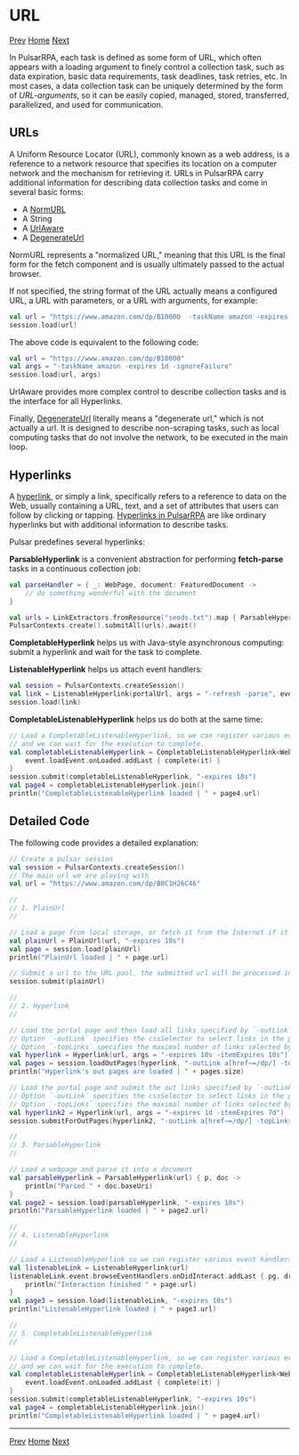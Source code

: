 URL
=
[Prev](4data-extraction.md) [Home](1home.md) [Next](6Java-style-async.md)

In PulsarRPA, each task is defined as some form of URL, which often appears with a loading argument to finely control a collection task, such as data expiration, basic data requirements, task deadlines, task retries, etc. In most cases, a data collection task can be uniquely determined by the form of *URL-arguments*, so it can be easily copied, managed, stored, transferred, parallelized, and used for communication.

## URLs

A Uniform Resource Locator (URL), commonly known as a web address, is a reference to a network resource that specifies its location on a computer network and the mechanism for retrieving it. URLs in PulsarRPA carry additional information for describing data collection tasks and come in several basic forms:

- A [NormURL](/pulsar-skeleton/src/main/kotlin/ai/platon/pulsar/common/urls/NormURL.kt)
- A String
- A [UrlAware](/pulsar-common/src/main/kotlin/ai/platon/pulsar/common/urls/Hyperlinks.kt)
- A [DegenerateUrl](/pulsar-common/src/main/kotlin/ai/platon/pulsar/common/urls/Urls.kt)

NormURL represents a "normalized URL," meaning that this URL is the final form for the fetch component and is usually ultimately passed to the actual browser.

If not specified, the string format of the URL actually means a configured URL, a URL with parameters, or a URL with arguments, for example:

```kotlin
val url = "https://www.amazon.com/dp/B10000  -taskName amazon -expires 1d -ignoreFailure"
session.load(url)
```

The above code is equivalent to the following code:

```kotlin
val url = "https://www.amazon.com/dp/B10000"
val args = "-taskName amazon -expires 1d -ignoreFailure"
session.load(url, args)
```

UrlAware provides more complex control to describe collection tasks and is the interface for all Hyperlinks.

Finally, [DegenerateUrl](/pulsar-common/src/main/kotlin/ai/platon/pulsar/common/urls/Urls.kt) literally means a "degenerate url," which is not actually a url. It is designed to describe non-scraping tasks, such as local computing tasks that do not involve the network, to be executed in the main loop.

## Hyperlinks

A [hyperlink](https://en.wikipedia.org/wiki/Hyperlink), or simply a link, specifically refers to a reference to data on the Web, usually containing a URL, text, and a set of attributes that users can follow by clicking or tapping. [Hyperlinks in PulsarRPA](/pulsar-common/src/main/kotlin/ai/platon/pulsar/common/urls/Hyperlinks.kt) are like ordinary hyperlinks but with additional information to describe tasks.

Pulsar predefines several hyperlinks:

**ParsableHyperlink** is a convenient abstraction for performing **fetch-parse** tasks in a continuous collection job:

```kotlin
val parseHandler = { _: WebPage, document: FeaturedDocument ->
    // do something wonderful with the document
}

val urls = LinkExtractors.fromResource("seeds.txt").map { ParsableHyperlink(it, parseHandler) }
PulsarContexts.create().submitAll(urls).await()
```

**CompletableHyperlink** helps us with Java-style asynchronous computing: submit a hyperlink and wait for the task to complete.

**ListenableHyperlink** helps us attach event handlers:

```kotlin
val session = PulsarContexts.createSession()
val link = ListenableHyperlink(portalUrl, args = "-refresh -parse", event = PrintFlowEvent())
session.load(link)
```

**CompletableListenableHyperlink** helps us do both at the same time:

```kotlin
// Load a CompletableListenableHyperlink, so we can register various event handlers,
// and we can wait for the execution to complete.
val completableListenableHyperlink = CompletableListenableHyperlink<WebPage>(url).apply {
    event.loadEvent.onLoaded.addLast { complete(it) }
}
session.submit(completableListenableHyperlink, "-expires 10s")
val page4 = completableListenableHyperlink.join()
println("CompletableListenableHyperlink loaded | " + page4.url)
```

## Detailed Code

The following code provides a detailed explanation:

```kotlin
// Create a pulsar session
val session = PulsarContexts.createSession()
// The main url we are playing with
val url = "https://www.amazon.com/dp/B0C1H26C46"

//
// 1. PlainUrl
//

// Load a page from local storage, or fetch it from the Internet if it does not exist or has expired
val plainUrl = PlainUrl(url, "-expires 10s")
val page = session.load(plainUrl)
println("PlainUrl loaded | " + page.url)

// Submit a url to the URL pool, the submitted url will be processed in a crawl loop
session.submit(plainUrl)

//
// 2. Hyperlink
//

// Load the portal page and then load all links specified by `-outLink`.
// Option `-outLink` specifies the cssSelector to select links in the portal page to load.
// Option `-topLinks` specifies the maximal number of links selected by `-outLink`.
val hyperlink = Hyperlink(url, args = "-expires 10s -itemExpires 10s")
val pages = session.loadOutPages(hyperlink, "-outLink a[href~=/dp/] -topLinks 5")
println("Hyperlink's out pages are loaded | " + pages.size)

// Load the portal page and submit the out links specified by `-outLink` to the URL pool.
// Option `-outLink` specifies the cssSelector to select links in the portal page to submit.
// Option `-topLinks` specifies the maximal number of links selected by `-outLink`.
val hyperlink2 = Hyperlink(url, args = "-expires 1d -itemExpires 7d")
session.submitForOutPages(hyperlink2, "-outLink a[href~=/dp/] -topLinks 5")

//
// 3. ParsableHyperlink
//

// Load a webpage and parse it into a document
val parsableHyperlink = ParsableHyperlink(url) { p, doc ->
    println("Parsed " + doc.baseUri)
}
val page2 = session.load(parsableHyperlink, "-expires 10s")
println("ParsableHyperlink loaded | " + page2.url)

//
// 4. ListenableHyperlink
//

// Load a ListenableHyperlink so we can register various event handlers
val listenableLink = ListenableHyperlink(url)
listenableLink.event.browseEventHandlers.onDidInteract.addLast { pg, driver ->
    println("Interaction finished " + page.url)
}
val page3 = session.load(listenableLink, "-expires 10s")
println("ListenableHyperlink loaded | " + page3.url)

//
// 5. CompletableListenableHyperlink
//

// Load a CompletableListenableHyperlink, so we can register various event handlers,
// and we can wait for the execution to complete.
val completableListenableHyperlink = CompletableListenableHyperlink<WebPage>(url).apply {
    event.loadEvent.onLoaded.addLast { complete(it) }
}
session.submit(completableListenableHyperlink, "-expires 10s")
val page4 = completableListenableHyperlink.join()
println("CompletableListenableHyperlink loaded | " + page4.url)
```

------

[Prev](4data-extraction.md) [Home](1home.md) [Next](6Java-style-async.md)
